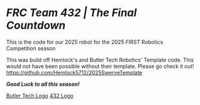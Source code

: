# *FRC Team 432  | The Final Countdown*

This is the code for our 2025 robot for the 2025 *FIRST* Robotics Competition season


This was build off Hemlock's and Butler Tech Robotics' Template code.
This would not have been possible without their template. Please go check it out!
https://github.com/Hemlock5712/2025SwerveTemplate

***Good Luck to all this season!***

[Butler Tech Logo](./assets/BTLogo.png)
[432 Logo](./assets/432LogoColor.png)